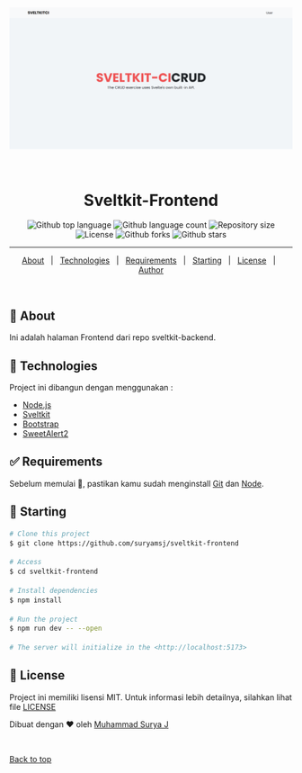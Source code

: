 <div align="center" id="top"> 
  <img src="./screenshot/ss.png" alt="Svelte Ci" />

  &#xa0;

  <!-- <a href="https://svelteci.netlify.app">Demo</a> -->
</div>

<h1 align="center">Sveltkit-Frontend</h1>

<p align="center">
  <img alt="Github top language" src="https://img.shields.io/github/languages/top/suryamsj/sveltkit-frontend?color=56BEB8">

  <img alt="Github language count" src="https://img.shields.io/github/languages/count/suryamsj/sveltkit-frontend?color=56BEB8">

  <img alt="Repository size" src="https://img.shields.io/github/repo-size/suryamsj/sveltkit-frontend?color=56BEB8">

  <img alt="License" src="https://img.shields.io/github/license/suryamsj/sveltkit-frontend?color=56BEB8">

  <img alt="Github forks" src="https://img.shields.io/github/forks/suryamsj/sveltkit-frontend?color=56BEB8" />

  <img alt="Github stars" src="https://img.shields.io/github/stars/suryamsj/sveltkit-frontend?color=56BEB8" />
</p>

<hr>

<p align="center">
  <a href="#dart-about">About</a> &#xa0; | &#xa0; 
  <a href="#rocket-technologies">Technologies</a> &#xa0; | &#xa0;
  <a href="#white_check_mark-requirements">Requirements</a> &#xa0; | &#xa0;
  <a href="#checkered_flag-starting">Starting</a> &#xa0; | &#xa0;
  <a href="#memo-license">License</a> &#xa0; | &#xa0;
  <a href="https://github.com/suryamsj" target="_blank">Author</a>
</p>

<br>

## :dart: About ##

Ini adalah halaman Frontend dari repo sveltkit-backend.

## :rocket: Technologies ##

Project ini dibangun dengan menggunakan :

- [Node.js](https://nodejs.org/en/)
- [Sveltkit](https://kit.svelte.dev/)
- [Bootstrap](https://getbootstrap.com/)
- [SweetAlert2](https://sweetalert2.github.io/)

## :white_check_mark: Requirements ##

Sebelum memulai :checkered_flag:, pastikan kamu sudah menginstall [Git](https://git-scm.com) dan [Node](https://nodejs.org/en/).

## :checkered_flag: Starting ##

```bash
# Clone this project
$ git clone https://github.com/suryamsj/sveltkit-frontend

# Access
$ cd sveltkit-frontend

# Install dependencies
$ npm install

# Run the project
$ npm run dev -- --open

# The server will initialize in the <http://localhost:5173>
```

## :memo: License ##

Project ini memiliki lisensi MIT. Untuk informasi lebih detailnya, silahkan lihat file [LICENSE](LICENSE)


Dibuat dengan :heart: oleh <a href="https://github.com/suryamsj" target="_blank">Muhammad Surya J</a>

&#xa0;

<a href="#top">Back to top</a>
